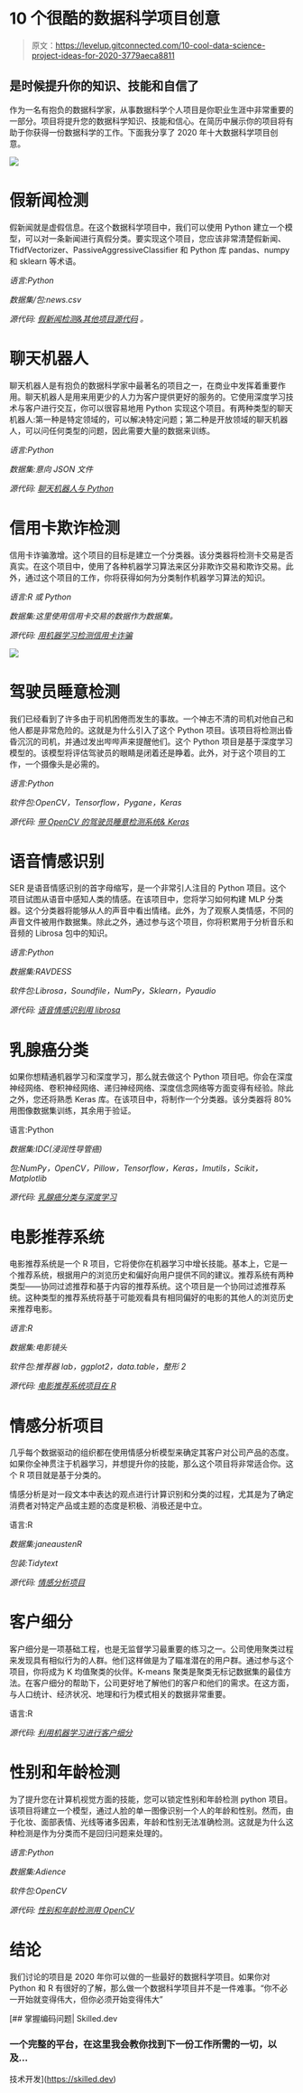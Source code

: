 # 10 个很酷的数据科学项目创意

> 原文：<https://levelup.gitconnected.com/10-cool-data-science-project-ideas-for-2020-3779aeca8811>

## 是时候提升你的知识、技能和自信了

作为一名有抱负的数据科学家，从事数据科学个人项目是你职业生涯中非常重要的一部分。项目将提升您的数据科学知识、技能和信心。在简历中展示你的项目将有助于你获得一份数据科学的工作。下面我分享了 2020 年十大数据科学项目创意。

![](img/395ffb4caeb637810caa4d1bea852481.png)

# **假新闻检测**

假新闻就是虚假信息。在这个数据科学项目中，我们可以使用 Python 建立一个模型，可以对一条新闻进行真假分类。要实现这个项目，您应该非常清楚假新闻、TfidfVectorizer、PassiveAggressiveClassifier 和 Python 库 pandas、numpy 和 sklearn 等术语。

*语言:Python*

*数据集/包:news.csv*

*源代码:* [*假新闻检测&其他项目源代码*](https://data-flair.training/blogs/advanced-python-project-detecting-fake-news/) *。*

# **聊天机器人**

聊天机器人是有抱负的数据科学家中最著名的项目之一，在商业中发挥着重要作用。聊天机器人是用来用更少的人力为客户提供更好的服务的。它使用深度学习技术与客户进行交互，你可以很容易地用 Python 实现这个项目。有两种类型的聊天机器人:第一种是特定领域的，可以解决特定问题；第二种是开放领域的聊天机器人，可以问任何类型的问题，因此需要大量的数据来训练。

*语言:Python*

*数据集:意向 JSON 文件*

*源代码:* [*聊天机器人与 Python*](https://dzone.com/articles/python-chatbot-project-build-your-first-python-pro)

# **信用卡欺诈检测**

信用卡诈骗激增。这个项目的目标是建立一个分类器。该分类器将检测卡交易是否真实。在这个项目中，使用了各种机器学习算法来区分非欺诈交易和欺诈交易。此外，通过这个项目的工作，你将获得如何为分类制作机器学习算法的知识。

*语言:R 或 Python*

*数据集:这里使用信用卡交易的数据作为数据集。*

*源代码:* [*用机器学习检测信用卡诈骗*](https://data-flair.training/blogs/data-science-machine-learning-project-credit-card-fraud-detection/)

![](img/bbcc2da0a87b693a39d44d2b50851d3a.png)

# **驾驶员睡意检测**

我们已经看到了许多由于司机困倦而发生的事故。一个神志不清的司机对他自己和他人都是非常危险的。这就是为什么引入了这个 Python 项目。该项目将检测出昏昏沉沉的司机，并通过发出哔哔声来提醒他们。这个 Python 项目是基于深度学习模型的。该模型将评估驾驶员的眼睛是闭着还是睁着。此外，对于这个项目的工作，一个摄像头是必需的。

*语言:Python*

*软件包:OpenCV，Tensorflow，Pygane，Keras*

*源代码:* [*带 OpenCV 的驾驶员睡意检测系统& Keras*](https://data-flair.training/blogs/python-project-driver-drowsiness-detection-system/)

# **语音情感识别**

SER 是语音情感识别的首字母缩写，是一个非常引人注目的 Python 项目。这个项目试图从语音中感知人类的情感。在该项目中，您将学习如何构建 MLP 分类器。这个分类器将能够从人的声音中看出情绪。此外，为了观察人类情感，不同的声音文件被用作数据集。除此之外，通过参与这个项目，你将积累用于分析音乐和音频的 Librosa 包中的知识。

*语言:Python*

*数据集:RAVDESS*

*软件包:Librosa，Soundfile，NumPy，Sklearn，Pyaudio*

*源代码:* [*语音情感识别用 librosa*](https://data-flair.training/blogs/python-mini-project-speech-emotion-recognition/)

# **乳腺癌分类**

如果你想精通机器学习和深度学习，那么就去做这个 Python 项目吧。你会在深度神经网络、卷积神经网络、递归神经网络、深度信念网络等方面变得有经验。除此之外，您还将熟悉 Keras 库。在该项目中，将制作一个分类器。该分类器将 80%用图像数据集训练，其余用于验证。

语言:Python

*数据集:IDC(浸润性导管癌)*

*包:NumPy，OpenCV，Pillow，Tensorflow，Keras，Imutils，Scikit，Matplotlib*

*源代码:* [*乳腺癌分类与深度学习*](https://data-flair.training/blogs/project-in-python-breast-cancer-classification/)

# **电影推荐系统**

电影推荐系统是一个 R 项目，它将使你在机器学习中增长技能。基本上，它是一个推荐系统，根据用户的浏览历史和偏好向用户提供不同的建议。推荐系统有两种类型——协同过滤推荐和基于内容的推荐系统。这个项目是一个协同过滤推荐系统。这种类型的推荐系统将基于可能观看具有相同偏好的电影的其他人的浏览历史来推荐电影。

*语言:R*

*数据集:电影镜头*

*软件包:推荐器 lab，ggplot2，data.table，整形 2*

*源代码:* [*电影推荐系统项目在 R*](https://data-flair.training/blogs/data-science-r-movie-recommendation/)

# **情感分析项目**

几乎每个数据驱动的组织都在使用情感分析模型来确定其客户对公司产品的态度。如果你全神贯注于机器学习，并想提升你的技能，那么这个项目将非常适合你。这个 R 项目就是基于分类的。

情感分析是对一段文本中表达的观点进行计算识别和分类的过程，尤其是为了确定消费者对特定产品或主题的态度是积极、消极还是中立。

语言:R

*数据集:janeaustenR*

*包装:Tidytext*

*源代码:* [*情感分析项目*](https://data-flair.training/blogs/data-science-r-sentiment-analysis-project/)

# **客户细分**

客户细分是一项基础工程，也是无监督学习最重要的练习之一。公司使用聚类过程来发现具有相似行为的人群。他们这样做是为了瞄准潜在的用户群。通过参与这个项目，你将成为 K 均值聚类的伙伴。K-means 聚类是聚类无标记数据集的最佳方法。在客户细分的帮助下，公司更好地了解他们的客户和他们的需求。在这方面，与人口统计、经济状况、地理和行为模式相关的数据非常重要。

语言:R

*源代码:* [*利用机器学习进行客户细分*](https://data-flair.training/blogs/r-data-science-project-customer-segmentation/)

# **性别和年龄检测**

为了提升您在计算机视觉方面的技能，您可以锁定性别和年龄检测 python 项目。该项目将建立一个模型，通过人脸的单一图像识别一个人的年龄和性别。然而，由于化妆、面部表情、光线等诸多因素，年龄和性别无法准确检测。这就是为什么这种检测是作为分类而不是回归问题来处理的。

*语言:Python*

*数据集:Adience*

*软件包:OpenCV*

*源代码:* [*性别和年龄检测用 OpenCV*](https://data-flair.training/blogs/python-project-gender-age-detection/)

# 结论

我们讨论的项目是 2020 年你可以做的一些最好的数据科学项目。如果你对 Python 和 R 有很好的了解，那么做一个数据科学项目并不是一件难事。“你不必一开始就变得伟大，但你必须开始变得伟大”

[](https://skilled.dev) [## 掌握编码问题| Skilled.dev

### 一个完整的平台，在这里我会教你找到下一份工作所需的一切，以及…

技术开发](https://skilled.dev)